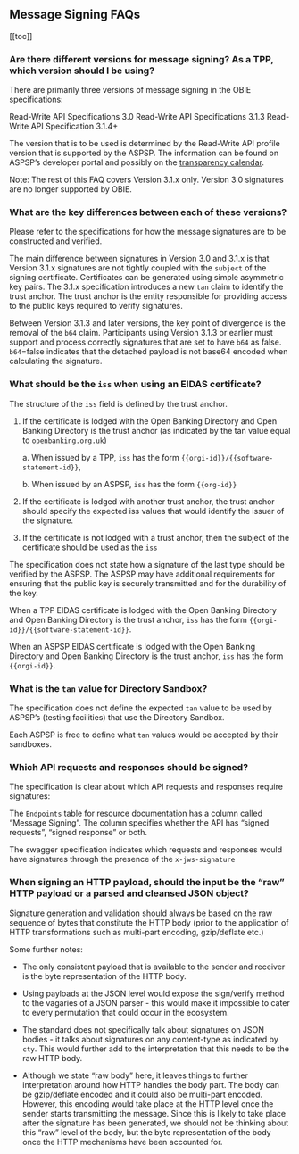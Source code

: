 ## Message Signing FAQs

[[toc]]

### **Are there different versions for message signing? As a TPP, which version should I be using?**
There are primarily three versions of message signing in the OBIE specifications:

Read-Write API Specifications 3.0
Read-Write API Specifications 3.1.3
Read-Write API Specification 3.1.4+

The version that is to be used is determined by the Read-Write API profile version that is supported by the ASPSP. The information can be found on ASPSP’s developer portal and possibly on the <a href="
https://openbanking.atlassian.net/wiki/spaces/AD/pages/1135346433/Transparency+Calendar
" class="external-link" rel="nofollow">transparency calendar</a>.

Note: The rest of this FAQ covers Version 3.1.x only. Version 3.0 signatures are no longer supported by OBIE.


### **What are the key differences between each of these versions?**
Please refer to the specifications for how the message signatures are to be constructed and verified.

The main difference between signatures in Version 3.0 and 3.1.x is that Version 3.1.x signatures are not tightly coupled with the `subject` of the signing certificate. Certificates can be generated using simple asymmetric key pairs. The 3.1.x specification introduces a new `tan` claim to identify the trust anchor. The trust anchor is the entity responsible for providing access to the public keys required to verify signatures.

Between Version 3.1.3 and later versions, the key point of divergence is the removal of the `b64` claim. Participants using Version 3.1.3 or earlier must support and process correctly signatures that are set to have `b64` as false. `b64`=false indicates that the detached payload is not base64 encoded when calculating the signature.


### **What should be the `iss` when using an EIDAS certificate?**
The structure of the `iss` field is defined by the trust anchor.

1. If the certificate is lodged with the Open Banking Directory and Open Banking Directory is the trust anchor (as indicated by the tan value equal to `openbanking.org.uk`)

    a. When issued by a TPP, `iss` has the form <span v-pre>`{{orgi-id}}/{{software-statement-id}}`</span>,

   b. When issued by an ASPSP, `iss` has the form <span v-pre>`{{org-id}}`</span>

2. If the certificate is lodged with another trust anchor, the trust anchor should specify the expected iss values that would identify the issuer of the signature.

3. If the certificate is not lodged with a trust anchor, then the subject of the certificate should be used as the `iss`

The specification does not state how a signature of the last type should be verified by the ASPSP. The ASPSP may have additional requirements for ensuring that the public key is securely transmitted and for the durability of the key.

When a TPP EIDAS certificate is lodged with the Open Banking Directory and Open Banking Directory is the trust anchor, `iss` has the form <span v-pre>`{{orgi-id}}/{{software-statement-id}}`</span>.

When an ASPSP EIDAS certificate is lodged with the Open Banking Directory and Open Banking Directory is the trust anchor, `iss` has the form <span v-pre>`{{orgi-id}}`</span>.


### **What is the `tan` value for Directory Sandbox?**
The specification does not define the expected `tan` value to be used by ASPSP’s (testing facilities) that use the Directory Sandbox. 

Each ASPSP is free to define what `tan` values would be accepted by their sandboxes.


### **Which API requests and responses should be signed?**
The specification is clear about which API requests and responses require signatures:

The `Endpoints` table for resource documentation has a column called “Message Signing”. The column specifies whether the API has “signed requests”, “signed response” or both.

The swagger specification indicates which requests and responses would have signatures through the presence of the `x-jws-signature`

### **When signing an HTTP payload, should the input be the “raw” HTTP payload or a parsed and cleansed JSON object?**

Signature generation and validation should always be based on the raw sequence of bytes that constitute the HTTP body (prior to the application of HTTP transformations such as multi-part encoding, gzip/deflate etc.)

Some further notes:

* The only consistent payload that is available to the sender and receiver is the byte representation of the HTTP body.

* Using payloads at the JSON level would expose the sign/verify method to the vagaries of a JSON parser - this would make it impossible to cater to every permutation that could occur in the ecosystem.

* The standard does not specifically talk about signatures on JSON bodies - it talks about signatures on any content-type as indicated by `cty`. This would further add to the interpretation that this needs to be the raw HTTP body.

* Although we state “raw body” here, it leaves things to further interpretation around how HTTP handles the body part. The body can be gzip/deflate encoded and it could also be multi-part encoded. However, this encoding would take place at the HTTP level once the sender starts transmitting the message. Since this is likely to take place after the signature has been generated, we should not be thinking about this “raw” level of the body, but the byte representation of the body once the HTTP mechanisms have been accounted for.